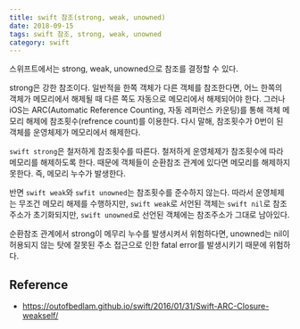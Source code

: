 ```yaml
---
title: swift 참조(strong, weak, unowned)
date: 2018-09-15
tags: swift 참조, strong, weak, unowned 
category: swift
---
```


스위프트에서는 strong, weak, unowned으로 참조를 결정할 수 있다.

strong은 강한 참조이다. 
일반적을 한쪽 객체가 다른 객체를 참조한다면, 어느 한쪽의 객체가 메모리에서 해제될 때 다른 쪽도 자동으로 메모리에서 해제되어야 한다.
그러나 iOS는 ARC(Automatic Reference Counting, 자동 레퍼런스 카운팅)를 통해 객체 메모리 해제에 참조횟수(refrence count)를 이용한다.
다시 말해, 참조횟수가 0번이 된 객체를 운영체제가 메모리에서 해제한다.

```swift strong```은 철저하게 참조횟수를 따른다. 
철저하게 운영체제가 참조횟수에 따라 메모리를 해제하도록 한다. 때문에 객체들이 순환참조 관계에 있다면 메모리를 해제하지 못한다. 즉, 메모리 누수가 발생한다.

반면 ```swift weak```와 ```swfit unowned```는 참조횟수를 준수하지 않는다. 따라서 운영체제는 무조건 메모리 해제를 수행하지만, ```swift weak```로 서언된 객체는 ```swift nil```로 참조주소가 초기화되지만, ```swift unowned```로 선언된 객체에는 참조주소가 그대로 남아있다.

순환참조 관계에서 strong이 메무리 누수를 발생시켜서 위험하다면, 
unowned는 nil이 허용되지 않는 탓에 잘못된 주소 접근으로 인한 fatal error를 발생시키기 때문에 위험하다.



## Reference

- https://outofbedlam.github.io/swift/2016/01/31/Swift-ARC-Closure-weakself/
